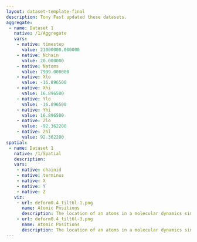 ```yaml
---
layout: dataset-template-final
description: Tony Fast updated these datasets.
aggregate: 
 - name: Dataset 1
   native: /1/Aggregate
   vars: 
    - native: timestep
      value: 21000000.000000
    - native: Nchain
      value: 20.000000
    - native: Natoms
      value: 7999.000000
    - native: Xlo
      value: -16.896500
    - native: Xhi
      value: 16.896500
    - native: Ylo
      value: -16.896500
    - native: Yhi
      value: 16.896500
    - native: Zlo
      value: -92.362200
    - native: Zhi
      value: 92.362200
spatial: 
 - name: Dataset 1
   native: /1/Spatial
   description: 
   vars: 
    - native: chainid
    - native: terminus
    - native: X
    - native: Y
    - native: Z
   viz: 
    - url: deform0.4_tilt6l-1.png
      name: Atomic Positions
      description: The location of an atoms in a molecular dynamics simulation.
    - url: deform0.4_tilt6l-3.png
      name: Atomic Positions
      description: The location of an atoms in a molecular dynamics simulation.
---
```

